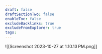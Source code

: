 ```yaml
---
draft: false
draftSectionTwo: false
enableToc: false
excludeBacklinks: true
excludeFromExplorer: true
tags:
---
```

![[Screenshot 2023-10-27 at 1.10.13 PM.png]]